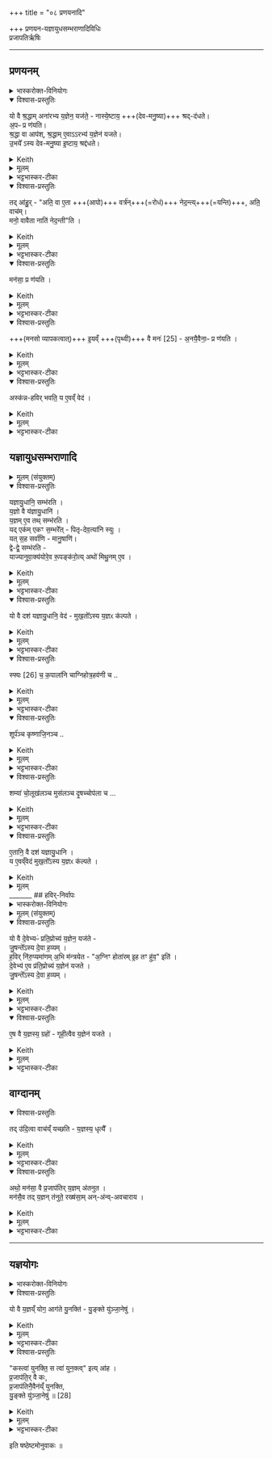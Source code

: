+++
title = "०८ प्रणयनादि"

+++
प्रणयन-यज्ञायुधसम्भराणादिविधिः  
प्रजापतिर्ऋषिः

_______
## प्रणयनम्
<details><summary>भास्करोक्त-विनियोगः</summary>

1अपां प्रणयनं विधातुमाह - यो वा इत्यादि ॥ 
</details>

<details open><summary>विश्वास-प्रस्तुतिः</summary>

यो वै श्र॒द्धाम् अना॑रभ्य य॒ज्ञेन॒ यज॑ते॒ - नास्ये॒ष्टाय॒ +++(देव-मनु॒ष्या)+++ श्रद्-द॑धते।  
अ॒पᳶ प्र ण॑यति।  
श्र॒द्धा वा आप॑श्, श्र॒द्धाम् ए॒वाऽऽरभ्य॑ य॒ज्ञेन॑ यजते।  
उ॒भये᳚ ऽस्य देव-मनु॒ष्या इ॒ष्टाय॒ श्रद्द॑धते। 
</details>

<details><summary>Keith</summary>

He who offers sacrifice without faith, they place not faith in his sacrifice. He brings waters forward, the waters are faith; verily with faith he offers sacrifice, and both gods and men place faith in his sacrifice. 
</details>


<details><summary>मूलम्</summary>

यो वै श्र॒द्धामना॑रभ्य य॒ज्ञेन॒ यज॑ते॒ नास्ये॒ष्टाय॒ श्रद्द॑धते॒ऽपᳶ प्र ण॑यति श्र॒द्धा वा आप॑श्श्र॒द्धामे॒वाऽऽरभ्य॑ य॒ज्ञेन॑ यजत उ॒भये᳚ऽस्य देवमनु॒ष्या इ॒ष्टाय॒ श्रद्द॑धते
</details>

<details><summary>भट्टभास्कर-टीका</summary>

'श्रदन्तरोरुपसर्गवद्वृत्तिः' इति दधातेः 'आतश्चोपसर्गे' इत्यङ् । अनारभ्यासन्निधाष्य न श्रद्दधते देवा मनुष्याश्च । विशिष्टदेशमन्त्रक्रमपाठसाधनं प्रणयनम् । 'श्रद्धा वा आपः' इति शोधकत्वेन श्रद्धाजनकत्वात् ।
</details>

<details open><summary>विश्वास-प्रस्तुतिः</summary>

तद् आ॑हु॒र् - "अति॒ वा ए॒ता +++(आपो)+++ वर्त्र॑न्+++(=रोधं)+++ नेद॒न्त्य्+++(=यन्ति)+++, अति॒ वाच॑म्।   
मनो॒ वावैता नाति॑ नेद॒न्ती"ति ।  
</details>

<details><summary>Keith</summary>

They say, 'They foam over the barrier, they foam over speech, but over mind they do not foam.' 
</details>


<details><summary>मूलम्</summary>

तदा॑हु॒रति॒ वा ए॒ता वर्त्र॑न्नेद॒न्त्य् अति॒ वाच॑म् ।  
मनो॒ वावैता नाति॑ नेद॒न्तीति ।  
</details>

<details><summary>भट्टभास्कर-टीका</summary>

तदाहुरित्यादि । **वर्त्रं** शरीरेन्द्रियवृत्तिः । **एता** आपस् **तद् अतिनेदन्ति** अतिगछन्ति अतिव्याप्य वर्तन्ते । णिदृ णेदृ गतादिषु ।  

वागिन्द्रियं चातिनेदन्ति, मनइन्द्रियं तु नातिनेदन्ति नातिवर्तन्ते। 
</details>

<details open><summary>विश्वास-प्रस्तुतिः</summary>

मन॑सा॒ प्र ण॑यति ।
</details>

<details><summary>Keith</summary>

He brings them forward with mind; 
</details>


<details><summary>मूलम्</summary>

मन॑सा॒ प्र ण॑यति ।
</details>

<details><summary>भट्टभास्कर-टीका</summary>

तस्मान्मनसा प्रणयतीत्याहुः ।
</details>

<details open><summary>विश्वास-प्रस्तुतिः</summary>

+++(मनसो व्यापकत्वात्)+++ इ॒यव्ँ +++(पृथ्वी)+++ वै मनः॑ [25] - अ॒नयै॒वैना॒ᳶ प्र ण॑यति ।
</details>

<details><summary>Keith</summary>

mind is this (earth) [1]; verily with this (earth) he brings them forward. 
</details>

<details><summary>मूलम्</summary>

इ॒यव्ँवै मनः॑ [25] अ॒नयै॒वैना॒ᳶ प्र ण॑यति ।
</details>

<details><summary>भट्टभास्कर-टीका</summary>

इयं वा इत्यादि । मनसो व्यापकत्वात् ।
</details>

<details open><summary>विश्वास-प्रस्तुतिः</summary>

अस्क॑न्न-हविर् भवति॒ य ए॒वव्ँ वेद॑ ।
</details>

<details><summary>Keith</summary>

The sacrifice of him who knows thus does not spill. 
</details>


<details><summary>मूलम्</summary>

अस्क॑न्नहविर्भवति॒ य ए॒वव्ँवेद॑ ।
</details>

<details><summary>भट्टभास्कर-टीका</summary>

अस्कन्नहविरिति । पृथिव्यात्मना व्यापकेन मनसा धृतत्वाद् अपाम् ॥
</details>

## यज्ञायुधसम्भराणादि


<details><summary>मूलम् (संयुक्तम्)</summary>

यज्ञायु॒धानि॒ सम्भ॑रति य॒ज्ञो वै य॑ज्ञायु॒धानि॑ य॒ज्ञमे॒व तथ्सम्भ॑रति
यदेक॑मेकꣳ स॒म्भरे᳚त्पितृदेव॒त्या॑नि स्युः
यत् स॒ह सर्वा॑णि मानु॒षाणि॒ द्वेद्वे॒ सम्भ॑रति याज्यानुवा॒क्य॑योरे॒व रू॒पङ्क॑रो॒ति 
</details>

<details open><summary>विश्वास-प्रस्तुतिः</summary>

यज्ञायु॒धानि॒ सम्भ॑रति ।  
य॒ज्ञो वै य॑ज्ञायु॒धानि॑ ।    
य॒ज्ञम् ए॒व तथ् सम्भ॑रति ।  
यद् एक॑म् एकꣳ स॒म्भरे᳚त् - पितृ-देव॒त्या॑नि स्युः ।   
यत् स॒ह सर्वा॑णि - मानु॒षाणि॑।  
द्वे-द्वे॒ सम्भ॑रति -  
याज्यानुवा॒क्य॑योरे॒व रू॒पङ्क॑रो॒त्य् अथो॑ मिथु॒नम् ए॒व ।
</details>

<details><summary>Keith</summary>

He collects the weapons of the sacrifice;  
the weapons of the sacrifice are the sacrifice;  
verily he collects the sacrifice.  
If he were to collect them one by one,  
they would have the Pitrs as their divinity; 
if all together, (they would have) men as their divinity.  
He collects them in pairs, and so he makes the form of the Yajya and the Anuvakya,  
and thus there is a pair. 
</details>


<details><summary>मूलम्</summary>

यज्ञायु॒धानि॒ सम्भ॑रति ।  
य॒ज्ञो वै य॑ज्ञायु॒धानि॑ ।    
य॒ज्ञमे॒व तथ्सम्भ॑रति ।  
यदेक॑मेकꣳ स॒म्भरे᳚त्पितृदेव॒त्या॑नि स्युः ।   
यत् स॒ह सर्वा॑णि मानु॒षाणि॒, द्वेद्वे॒ सम्भ॑रति -  
याज्यानुवा॒क्य॑योरे॒व रू॒पङ्क॑रो॒त्यथो॑ मिथु॒नमे॒व ।
</details>

<details><summary>भट्टभास्कर-टीका</summary>

2यज्ञायुधानीत्यादि ॥ तदधीनत्वाद्यज्ञनिवृत्तेस्ताच्छब्द्यम् । एकैकप्रयोगे पितृदेवत्यानि पात्राणि स्युः । सर्वेषां सह प्रयोगे मानुषाणि स्युः । तस्माद्द्वेद्वे प्रयुनक्ति । द्वित्वान्वयाद्याज्यानुवाक्यारूपलाभः ।

अथो अपि च । द्वित्वान्वयेन मिथुनत्वमेव सम्पद्यते ।
</details>

<details open><summary>विश्वास-प्रस्तुतिः</summary>

यो वै दश॑ यज्ञायु॒धानि॒ वेद॑ - मुख॒तो᳚ऽस्य य॒ज्ञᳵ क॑ल्पते ।
</details>

<details><summary>Keith</summary>

If a man knows the ten weapons of the sacrifice, his sacrifice is in order at the beginning. 
</details>


<details><summary>मूलम्</summary>

यो वै दश॑ यज्ञायु॒धानि॒ वेद॑ मुख॒तो᳚ऽस्य य॒ज्ञᳵ क॑ल्पते ।
</details>

<details><summary>भट्टभास्कर-टीका</summary>

यो वै दशेत्यादि । स्फ्यादयो दश । यज्ञायुधानि यागारम्भे यो वेद, अस्य यज्ञारम्भ एव यज्ञस्सम्पद्यते; तदात्मकत्वाद्यज्ञस्य । 'आद्यादिभ्यस्तसिः' ।
</details>

<details open><summary>विश्वास-प्रस्तुतिः</summary>

स्फ्यः [26] च॒ क॒पाला॑नि चाग्निहोत्र॒हव॑णी च  ..  
</details>

<details><summary>Keith</summary>

The wooden sword [2], the potsherds, the offering-spoon, 
</details>


<details><summary>मूलम्</summary>

स्फ्यः [26] च॒ क॒पाला॑नि चाग्निहोत्र॒हव॑णी च  ..  
</details>

<details><summary>भट्टभास्कर-टीका</summary>

कानि पुनस्तनीत्याह - स्फ्यश्छेदनादिकृत् । कपालानि हविरधिश्रयणार्थानि । अग्निहोत्रहवणी हविर्निर्वपणाद्यथा ।
</details>

<details open><summary>विश्वास-प्रस्तुतिः</summary>

शूर्प॑ञ्च कृष्णाजि॒नञ्च ..  
</details>

<details><summary>Keith</summary>

the basket, the black antelope skin, 
</details>


<details><summary>मूलम्</summary>

शूर्प॑ञ्च कृष्णाजि॒नञ्च ..  
</details>

<details><summary>भट्टभास्कर-टीका</summary>

शूर्पं परावपनार्थम् । कृष्णाजिनं कृष्णमृगचर्म उलूखलाद्यधिकरणम् ।
</details>

<details open><summary>विश्वास-प्रस्तुतिः</summary>

शम्या॑ चो॒लूख॑लञ्च मुस॑लञ्च
दृ॒षच्चोप॑ला च ...
</details>

<details><summary>Keith</summary>

the pin, the mortar and pestle,
the lower and upper millstones,
</details>

<details><summary>मूलम्</summary>

शम्या॑ चो॒लूख॑लञ्च मुस॑लञ्च
दृ॒षच्चोप॑ला च ...
</details>

<details><summary>भट्टभास्कर-टीका</summary>

शम्या समाहननाद्यर्था । उलूखलमवहन्तव्याधिकरणम् ।  
मुसलुमवहननकृत् ।
दृषत्पेष्णाधिकराम् । उपला पेषणी ॥
</details>

<details open><summary>विश्वास-प्रस्तुतिः</summary>

ए॒तानि॒ वै दश॑ यज्ञायु॒धानि  ।  
य ए॒वव्ँवेद॑ मुख॒तो᳚ऽस्य य॒ज्ञᳵ क॑ल्पते ।
</details>

<details><summary>Keith</summary>

these are the ten weapons of the sacrifice; the sacrifice of him who knows thus is in order at the beginning. 
</details>



<details><summary>मूलम्</summary>

दृ॒षच्चोप॑ला च ...  
ए॒तानि॒ वै दश॑ यज्ञायु॒धानि  ।  
य ए॒वव्ँवेद॑ मुख॒तो᳚ऽस्य य॒ज्ञᳵ क॑ल्पते ।
</details>
_______
## हविर्-निर्वापः
<details><summary>भास्करोक्त-विनियोगः</summary>

3अथ हविर्निर्वपणे कञ्चिद्विशेषमाह - यो वा इत्यादि ॥ 
</details>




<details><summary>मूलम् (संयुक्तम्)</summary>

यो वै दे॒वेभ्यᳶ॑ प्रति॒प्रोच्य॑ य॒ज्ञेन॒ यज॑ते जु॒षन्ते᳚ऽस्य दे॒वा ह॒व्यꣳ ह॒विर्नि॑रु॒प्यमा॑णम॒भि म॑न्त्रयेता॒ग्निꣳ होता॑रमि॒ह तꣳ हु॑व॒ इति॑ [27]दे॒वेभ्य॑ ए॒व प्र॑ति॒प्रोच्य॑ य॒ज्ञेन॑ यजते जु॒षन्ते᳚ऽस्य दे॒वा ह॒व्यम्। 
</details>

<details open><summary>विश्वास-प्रस्तुतिः</summary>

यो वै दे॒वेभ्यᳶ॑ प्रति॒प्रोच्य॑ य॒ज्ञेन॒ यज॑ते -  
जु॒षन्ते᳚ऽस्य दे॒वा ह॒व्यम् ।  
ह॒विर् नि॑रु॒प्यमा॑णम् अ॒भि म॑न्त्रयेत - "अ॒ग्निꣳ होता॑रम् इ॒ह तꣳ हु॑व॒" इति॑ ।  
दे॒वेभ्य॑ ए॒व प्र॑ति॒प्रोच्य॑ य॒ज्ञेन॑ यजते ।  
जु॒षन्ते᳚ऽस्य दे॒वा ह॒व्यम् ।
</details>

<details><summary>Keith</summary>

If a man sacrifices after announcing the sacrifice to the gods,  
they delight in his sacrifice.  
He should as the oblation is being offered recite (the words),  
'Agni, the priest, him I summon hither' [3].  
Thus he announces the sacrifice to the gods and sacrifices,  
and the gods delight in his sacrifice. 
</details>


<details><summary>मूलम्</summary>

यो वै दे॒वेभ्यᳶ॑ प्रति॒प्रोच्य॑ य॒ज्ञेन॒ यज॑ते -  
जु॒षन्ते᳚ऽस्य दे॒वा ह॒व्यम् ।  
ह॒विर्नि॑रु॒प्यमा॑णम॒भि म॑न्त्रयेत ।  


अ॒ग्निꣳ होता॑रमि॒ह तꣳ हु॑व॒ इति॑ ।  
दे॒वेभ्य॑ ए॒व प्र॑ति॒प्रोच्य॑ य॒ज्ञेन॑ यजते ।  
जु॒षन्ते᳚ऽस्य दे॒वा ह॒व्यम् ।
</details>

<details><summary>भट्टभास्कर-टीका</summary>

प्रतिप्रोच्य प्रत्यावेद्य जुषन्ते सेवन्ते अस्य हव्यं देवाः । हविर्निरुप्यमाणमित्यादि ।
</details>

<details open><summary>विश्वास-प्रस्तुतिः</summary>

ए॒ष वै य॒ज्ञस्य॒ ग्रहो॑ - गृही॒त्वैव य॒ज्ञेन॑ यजते ।   
</details>

<details><summary>Keith</summary>

This is the taking of the sacrifice and so after taking the sacrifice he sacrifices. 
</details>


<details><summary>मूलम्</summary>

ए॒ष वै य॒ज्ञस्य॒ ग्रहो॑ गृही॒त्वैव य॒ज्ञेन॑ यजते ।   
</details>

<details><summary>भट्टभास्कर-टीका</summary>

एष वा इत्यादि । एष मन्त्रो यज्ञस्य ग्रहः गृह्यतेनेन यज्ञ इति । तस्माद्गृहीत्वैव यज्ञमनेनाभिमन्त्रणेन; ततो यागमारभते ।
</details>

## वाग्दानम्
<details open><summary>विश्वास-प्रस्तुतिः</summary>

तद् उ॑दि॒त्वा वाच॑य्ँ यच्छति - य॒ज्ञस्य॒ धृत्यै᳚ ।  
</details>

<details><summary>Keith</summary>

After speaking he remains silent, to support the sacrifice. 
</details>

<details><summary>मूलम्</summary>

तदु॑दि॒त्वा वाच॑य्ँयच्छति य॒ज्ञस्य॒ धृत्यै᳚ ।  
</details>

<details><summary>भट्टभास्कर-टीका</summary>

तदुदित्वा तद्वचनानन्तरं वाचं यच्छत्यवचनो भवति यज्ञस्य धृत्यै गृहीतस्य यज्ञस्याविस्रंसनाय ।
</details>

<details open><summary>विश्वास-प्रस्तुतिः</summary>

अथो॒ मन॑सा॒ वै प्र॒जाप॑तिर् य॒ज्ञम् अ॑तनुत ।  
मन॑सै॒व तद् य॒ज्ञन् त॑नुते॒ रख्ष॑सा॒म् अन्-अ॑न्व्-अवचाराय ।
</details>

<details><summary>Keith</summary>

Now Prajapati performed the sacrifice with mind; verily he performs the sacrifice with mind to prevent the Raksases following. 
</details>


<details><summary>मूलम्</summary>

अथो॒ मन॑सा॒ वै प्र॒जाप॑तिर्य॒ज्ञम॑तनुत ।  
मन॑सै॒व तद्य॒ज्ञन्त॑नुते॒ रख्ष॑सा॒मन॑न्ववचाराय ।
</details>

<details><summary>भट्टभास्कर-टीका</summary>

अथो अपि च प्रजापतिरिव मनसैवायं यज्ञं तनितुमर्हति किं वाचा । एवं हि क्रियमाणं रक्षसाम् अनन्ववचारायाननुप्रवेशाय भवति ॥
</details>

_______
## यज्ञयोगः
<details><summary>भास्करोक्त-विनियोगः</summary>

4अथ यज्ञयोगं विदधाति - यो वा इत्यादि ॥ 
</details>


<details open><summary>विश्वास-प्रस्तुतिः</summary>

यो वै य॒ज्ञय्ँ योग॒ आग॑ते यु॒नक्ति॑ - यु॒ङ्क्ते यु॑ञ्जा॒नेषु॑ ।
</details>

<details><summary>Keith</summary>

He who yokes the sacrifice when the yoking (time) arrives yokes it indeed among the yokers. 
</details>


<details><summary>मूलम्</summary>

यो वै य॒ज्ञय्ँयोग॒ आग॑ते यु॒नक्ति॑ यु॒ङ्क्ते यु॑ञ्जा॒नेषु॑ ।
</details>

<details><summary>भट्टभास्कर-टीका</summary>

योगे यागकाल आगते यज्ञं यो युनक्ति बध्नाति, अयमेव युञ्जानेषु यजमानेषु मध्ये युङ्क्ते युङ्क्त इति व्यपदेशमर्हति । यद्वा - युञ्जानेष्वात्मानं योजयति ।
</details>

<details open><summary>विश्वास-प्रस्तुतिः</summary>

"कस्त्वा॑ युनक्ति॒ स त्वा॑ युन॒क्त्व्" इत्य् आ॑ह ।   
प्र॒जाप॑ति॒र् वै कः,  
प्र॒जाप॑तिनै॒वैन॑य्ँ युनक्ति,  
यु॒ङ्क्ते यु॑ञ्जा॒नेषु॑ ॥ [28]
</details>

<details><summary>Keith</summary>

'Who (ka) yoketh thee? Let him yoke thee', he says. Ka is Prajapati--verily by Prajapati he yokes it; he yokes indeed among the yokers.
</details>

<details><summary>मूलम्</summary>

कस्त्वा॑ युनक्ति॒ स त्वा॑ युन॒क्त्वित्या॑ह ।   
प्र॒जाप॑ति॒र्वै कः ...  
प्र॒जाप॑तिनै॒वैन॑य्ँयुनक्ति यु॒ङ्क्ते यु॑ञ्जा॒नेषु॑ ॥ [28]
</details>

<details><summary>भट्टभास्कर-टीका</summary>

मन्त्रपदमिदनीं व्याचष्टे - कस्त्वेति । गतम् ॥
</details>

इति षष्ठेष्टमोनुवाकः ॥  
